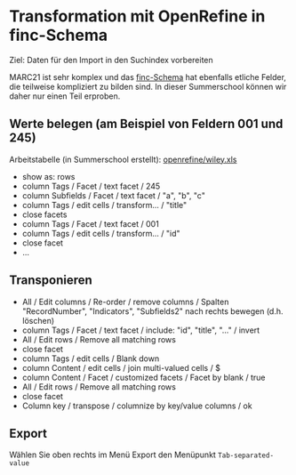 # Transformation mit OpenRefine in finc-Schema

Ziel: Daten für den Import in den Suchindex vorbereiten

MARC21 ist sehr komplex und das [finc-Schema](https://github.com/finc/index/blob/master/schema.xml) hat ebenfalls etliche Felder, die teilweise kompliziert zu bilden sind. In dieser Summerschool können wir daher nur einen Teil erproben.

## Werte belegen \(am Beispiel von Feldern 001 und 245\)

Arbeitstabelle \(in Summerschool erstellt\): [openrefine/wiley.xls](/openrefine/wiley.xls)

* show as: rows
* column Tags / Facet / text facet / 245
* column Subfields / Facet / text facet / "a", "b", "c"
* column Tags / edit cells / transform... / "title"
* close facets
* column Tags / Facet / text facet / 001
* column Tags / edit cells / transform... / "id"
* close facet
* ...

## Transponieren

* All / Edit columns / Re-order / remove columns / Spalten "RecordNumber", "Indicators", "Subfields2" nach rechts bewegen \(d.h. löschen\)
* column Tags / Facet / text facet / include: "id", "title", "..." / invert
* All / Edit rows / Remove all matching rows
* close facet
* column Tags / edit cells / Blank down
* column Content / edit cells / join multi-valued cells / $
* column Content / Facet / customized facets / Facet by blank / true
* All / Edit rows / Remove all matching rows
* close facet
* Column key / transpose / columnize by key/value columns / ok

## Export

Wählen Sie oben rechts im Menü Export den Menüpunkt `Tab-separated-value`

